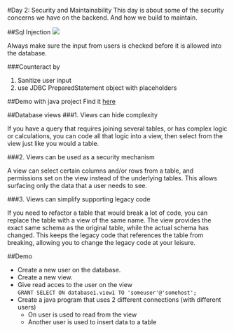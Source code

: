 #Day 2: Security and Maintainability
This day is about some of the security concerns we have on the backend. And how we build to maintain.

##Sql Injection
![](../img/sqlinjection.png)    

Always make sure the input from users is checked before it is allowed into the database.

###Counteract by
1. Sanitize user input  
2. use JDBC PreparedStatement object with placeholders

##Demo with java project
Find it [here](../demo/SqlInjectionDemo)  



##Database views
###1. Views can hide complexity

If you have a query that requires joining several tables, or has complex logic or calculations, you can code all that logic into a view, then select from the view just like you would a table.

###2. Views can be used as a security mechanism

A view can select certain columns and/or rows from a table, and permissions set on the view instead of the underlying tables. This allows surfacing only the data that a user needs to see.

###3. Views can simplify supporting legacy code

If you need to refactor a table that would break a lot of code, you can replace the table with a view of the same name. The view provides the exact same schema as the original table, while the actual schema has changed. This keeps the legacy code that references the table from breaking, allowing you to change the legacy code at your leisure.

##Demo
- Create a new user on the database.  
- Create a new view.  
- Give read acces to the user on the view  
`GRANT SELECT ON database1.view1 TO 'someuser'@'somehost';`  
- Create a java program that uses 2 different connections (with different users)
	- On user is used to read from the view
	- Another user is used to insert data to a table
